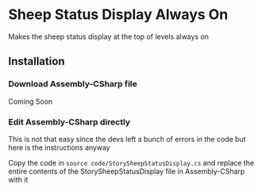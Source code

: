 # Sheep Status Display Always On
Makes the sheep status display at the top of levels always on

## Installation
### Download Assembly-CSharp file
Coming Soon

### Edit Assembly-CSharp directly
This is not that easy since the devs left a bunch of errors in the code but here is the instructions anyway

Copy the code in `source code/StorySheepStatusDisplay.cs` and replace the entire contents of the StorySheepStatusDisplay file in Assembly-CSharp with it

